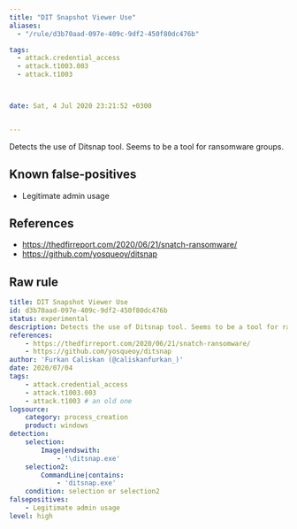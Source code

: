 ```yaml
---
title: "DIT Snapshot Viewer Use"
aliases:
  - "/rule/d3b70aad-097e-409c-9df2-450f80dc476b"

tags:
  - attack.credential_access
  - attack.t1003.003
  - attack.t1003



date: Sat, 4 Jul 2020 23:21:52 +0300


---
```


Detects the use of Ditsnap tool. Seems to be a tool for ransomware groups.

<!--more-->


## Known false-positives

* Legitimate admin usage



## References

* https://thedfirreport.com/2020/06/21/snatch-ransomware/
* https://github.com/yosqueoy/ditsnap


## Raw rule
```yaml
title: DIT Snapshot Viewer Use
id: d3b70aad-097e-409c-9df2-450f80dc476b
status: experimental
description: Detects the use of Ditsnap tool. Seems to be a tool for ransomware groups.
references:
    - https://thedfirreport.com/2020/06/21/snatch-ransomware/
    - https://github.com/yosqueoy/ditsnap
author: 'Furkan Caliskan (@caliskanfurkan_)'
date: 2020/07/04
tags:
    - attack.credential_access
    - attack.t1003.003
    - attack.t1003 # an old one
logsource:
    category: process_creation
    product: windows
detection:
    selection:
        Image|endswith:
            - '\ditsnap.exe'
    selection2:
        CommandLine|contains:
            - 'ditsnap.exe'
    condition: selection or selection2
falsepositives:
    - Legitimate admin usage
level: high

```
